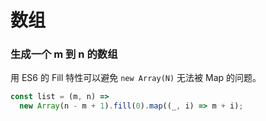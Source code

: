 # 数组

### 生成一个 m 到 n 的数组

用 ES6 的 Fill 特性可以避免 `new Array(N)` 无法被 Map 的问题。

```js
const list = (m, n) =>
  new Array(n - m + 1).fill(0).map((_, i) => m + i);
```
